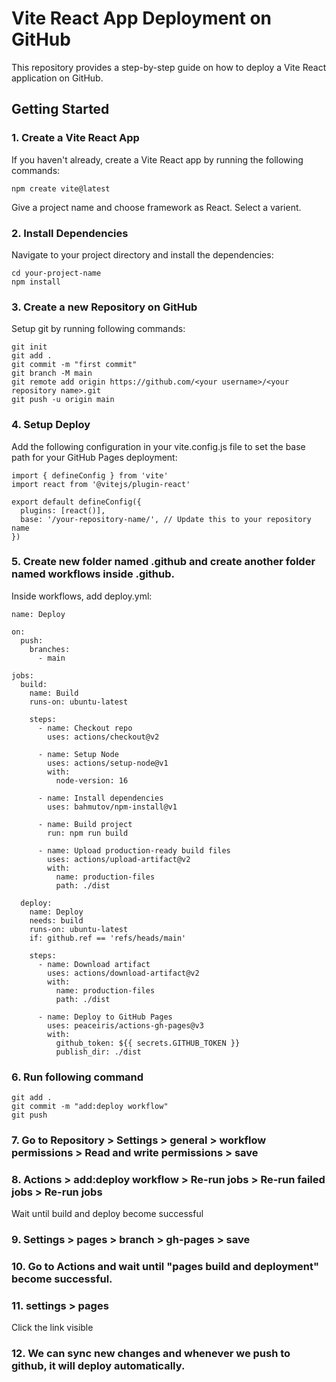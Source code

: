 # Vite React App Deployment on GitHub

This repository provides a step-by-step guide on how to deploy a Vite React application on GitHub. 

## Getting Started
### 1. Create a Vite React App

If you haven't already, create a Vite React app by running the following commands:
```
npm create vite@latest
```
Give a project name and choose framework as React. Select a varient.

### 2. Install Dependencies

Navigate to your project directory and install the dependencies:
```
cd your-project-name
npm install
```
### 3. Create a new Repository on GitHub
Setup git by running following commands:
```
git init
git add .
git commit -m "first commit"
git branch -M main
git remote add origin https://github.com/<your username>/<your repository name>.git
git push -u origin main
```

### 4. Setup Deploy

Add the following configuration in your vite.config.js file to set the base path for your GitHub Pages deployment:
```
import { defineConfig } from 'vite'
import react from '@vitejs/plugin-react'

export default defineConfig({
  plugins: [react()],
  base: '/your-repository-name/', // Update this to your repository name
})
```

### 5. Create new folder named .github and create another folder named workflows inside .github. 
Inside workflows, add deploy.yml:
```
name: Deploy

on:
  push:
    branches:
      - main

jobs:
  build:
    name: Build
    runs-on: ubuntu-latest

    steps:
      - name: Checkout repo
        uses: actions/checkout@v2

      - name: Setup Node
        uses: actions/setup-node@v1
        with:
          node-version: 16

      - name: Install dependencies
        uses: bahmutov/npm-install@v1

      - name: Build project
        run: npm run build

      - name: Upload production-ready build files
        uses: actions/upload-artifact@v2
        with:
          name: production-files
          path: ./dist

  deploy:
    name: Deploy
    needs: build
    runs-on: ubuntu-latest
    if: github.ref == 'refs/heads/main'

    steps:
      - name: Download artifact
        uses: actions/download-artifact@v2
        with:
          name: production-files
          path: ./dist

      - name: Deploy to GitHub Pages
        uses: peaceiris/actions-gh-pages@v3
        with:
          github_token: ${{ secrets.GITHUB_TOKEN }}
          publish_dir: ./dist
```
### 6. Run following command
```
git add .
git commit -m "add:deploy workflow"
git push
```
### 7. Go to Repository > Settings > general > workflow permissions > Read and write permissions > save

### 8. Actions > add:deploy workflow > Re-run jobs > Re-run failed jobs > Re-run jobs 

Wait until build and deploy become successful

### 9. Settings > pages > branch > gh-pages > save

### 10. Go to Actions and wait until "pages build and deployment" become successful.

### 11. settings > pages 

Click the link visible

### 12. We can sync new changes and whenever we push to github, it will deploy automatically.


